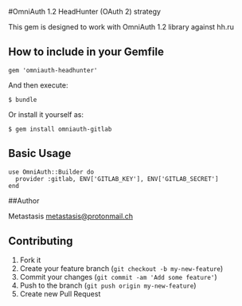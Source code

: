 #OmniAuth 1.2 HeadHunter (OAuth 2) strategy

This gem is designed to work with OmniAuth 1.2 library against hh.ru

## How to include in your Gemfile

```
gem 'omniauth-headhunter'

```

And then execute:

    $ bundle

Or install it yourself as:

    $ gem install omniauth-gitlab

## Basic Usage

    use OmniAuth::Builder do
      provider :gitlab, ENV['GITLAB_KEY'], ENV['GITLAB_SECRET']
    end
    
##Author

Metastasis <metastasis@protonmail.ch>

## Contributing

1. Fork it
2. Create your feature branch (`git checkout -b my-new-feature`)
3. Commit your changes (`git commit -am 'Add some feature'`)
4. Push to the branch (`git push origin my-new-feature`)
5. Create new Pull Request